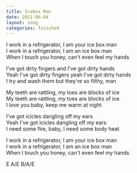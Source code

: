 ```yaml
---
title: Icebox Man
date: 2011-06-04
layout: song
categories: finished
---
```

I work in a refrigerator, I am your ice box man  
I work in a refrigerator, I am an ice box man  
When I touch you honey, can't even feel my hands

I've got dirty fingers and I've got dirty hands  
Yeah I've got dirty fingers yeah I've got dirty hands  
I try and wash them but they're so filthy, man

My teeth are rattling, my toes are blocks of ice  
My teeth are rattling, my toes are blocks of ice  
I love you baby, keep me warm at night

I've got icicles dangling off my ears  
Yeah I've got icicles dangling off my ears  
I need some fire, baby, I need some body heat

I work in a refrigerator, I am your ice box man  
I work in a refrigerator, I am an ice box man  
When I touch you honey, can't even feel my hands

<div class="chords">E  
A/E  
B/A/E</div>
